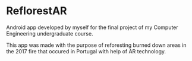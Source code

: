 # ReflorestAR

Android app developed by myself for the final project of my Computer Engineering undergraduate course. 

This app was made with the purpose of reforesting burned down areas in the 2017 fire that occured in Portugal with help of AR technology.


